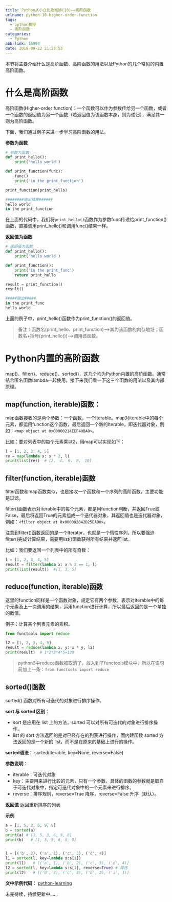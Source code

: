```yaml
---
title: Python从小白到攻城狮(10)——高阶函数
urlname: python-10-higher-order-function
tags:
  - python教程
  - 高阶函数
categories:
  - Python
abbrlink: 16994
date: 2019-09-22 21:28:53
---
```


本节将主要介绍什么是高阶函数、高阶函数的用法以及Python的几个常见的内置高阶函数。

# 什么是高阶函数

高阶函数(Higher-order function)：一个函数可以作为参数传给另一个函数，或者一个函数的返回值为另一个函数（若返回值为该函数本身，则为递归），满足其一则为高阶函数。

下面，我们通过例子来进一步学习高阶函数的用法。

**参数为函数**
```python
# 参数为函数
def print_hello():
    print('hello world')

def print_function(func):
    func()
    print('in the print_function')

print_function(print_hello)

########输出结果######
hello world
in the print_function
```
在上面的代码中，我们将`print_hello()`函数作为参数func传递给print_function()函数，直接调用print_hello()和调用func()结果一样。

**返回值为函数**
```python
# 返回值为函数
def print_hello():
    print('hello world')

def print_function():
    print('in the print_func')
    return print_hello

result = print_function()
result()

#####输出#####
in the print_func
hello world
```
上面的例子中，print_hello()函数作为print_function()的返回值。

> 备注：函数名(print_hello、print_function)-->其为该函数的内存地址；函数名+括号(print_hello())-->调用该函数。

# Python内置的高阶函数

map()、filter()、reduce()、sorted()，这几个均为Python内置的高阶函数。通常结合匿名函数lambda一起使用。接下来我们看一下这三个函数的用法以及其内部原理。

## map(function, iterable)函数：
map函数接收的是两个参数：一个函数，一个Iterable。map对iterable中的每个元素，都运用function这个函数，最后返回一个新的Iterable，即迭代器对象，例如：`<map object at 0x00000214EEF40BA8>`。

比如：要对列表中的每个元素乘以2，用map可以实现如下：
```python
l = [1, 2, 3, 4, 5]
re = map(lambda x: x * 2, l)
print(list(re))  # [2， 4， 6， 8， 10]
```


## filter(function, iterable)函数
filter函数和map函数类似，也是接收一个函数和一个序列的高阶函数，主要功能是过滤。

filter()函数表示对iterable中的每个元素，都是用function判断，并返回True或False，最后将返回True的元素组成一个迭代器对象，其返回值也是迭代器对象，例如：`<filter object at 0x000002042D25EA90>`。

注意到filter()函数返回的是一个Iterator，也就是一个惰性序列，所以要强迫filter()完成计算结果，需要用list()函数获得所有结果并返回list。

比如：我们要返回一个列表中的所有奇数：
```python
l = [1, 2, 3, 4, 5]
result = filter(lambda x: x % 2 == 1, l)
print(list(result))  #[1, 3, 5]
```

## reduce(function, iterable)函数
这里的function同样是一个函数对象，规定它有两个参数，表示对iterable中的每个元素及上一次调用的结果，运用function进行计算，所以最后返回的是一个单独的数值。

例子：计算某个列表元素的乘积。
```python
from functools import reduce

l2 = [1, 2, 3, 4, 5]
result = reduce(lambda x, y: x * y, l2)
print(result)  # 1*2*3*4*5=120
```

>python3中reduce函数被取消了，放入到了functools模块中，所以在语句前加上一条：`from functools import reduce`


## sorted()函数
sorted() 函数对所有可迭代的对象进行排序操作。

**sort 与 sorted 区别**：
- sort 是应用在 list 上的方法，sorted 可以对所有可迭代的对象进行排序操作。
- list 的 sort 方法返回的是对已经存在的列表进行操作，而内建函数 sorted 方法返回的是一个新的 list，而不是在原来的基础上进行的操作。

**sorted语法**：
sorted(iterable, key=None, reverse=False)  

**参数说明**：
* iterable：可迭代对象
* key：主要用来进行比较的元素，只有一个参数，具体的函数的参数就是取自于可迭代对象中，指定可迭代对象中的一个元素来进行排序。
* reverse：排序规则，reverse=True 降序，reverse=False 升序（默认）。

**返回值**
返回重新排序的列表

**示例**
```python
a = [1, 5, 3, 6, 9, 8]
b = sorted(a)
print(a) # [1, 5, 3, 6, 9, 8]
print(b)   # [1, 3, 5, 6, 8, 9]


l = [('b', 2), ('a', 1), ('c', 3), ('d', 4)]
l1 = sorted(l, key=lambda s:s[1])
print(l1)   # [('a', 1), ('b', 2), ('c', 3), ('d', 4)]
l2 = sorted(l, key=lambda s:s[1], reverse=True) # 降序
print(l2)   # [('d', 4), ('c', 3), ('b', 2), ('a', 1)]
```

**文中示例代码**： [python-learning](https://github.com/Hanpeng-Chen/python-learning)

未完待续，持续更新中......